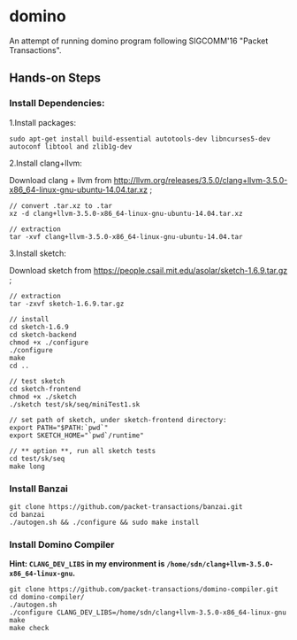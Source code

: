 # domino

An attempt of running domino program following SIGCOMM'16 "Packet Transactions".

## Hands-on Steps

### Install Dependencies:

1.Install packages:

```
sudo apt-get install build-essential autotools-dev libncurses5-dev autoconf libtool and zlib1g-dev
```

2.Install clang+llvm:

Download clang + llvm from http://llvm.org/releases/3.5.0/clang+llvm-3.5.0-x86_64-linux-gnu-ubuntu-14.04.tar.xz ;

```
// convert .tar.xz to .tar
xz -d clang+llvm-3.5.0-x86_64-linux-gnu-ubuntu-14.04.tar.xz

// extraction
tar -xvf clang+llvm-3.5.0-x86_64-linux-gnu-ubuntu-14.04.tar
```

3.Install sketch:

Download sketch from https://people.csail.mit.edu/asolar/sketch-1.6.9.tar.gz ;

```
// extraction
tar -zxvf sketch-1.6.9.tar.gz

// install
cd sketch-1.6.9
cd sketch-backend
chmod +x ./configure
./configure
make
cd ..

// test sketch
cd sketch-frontend
chmod +x ./sketch
./sketch test/sk/seq/miniTest1.sk

// set path of sketch, under sketch-frontend directory:
export PATH="$PATH:`pwd`"
export SKETCH_HOME="`pwd`/runtime"

// ** option **, run all sketch tests
cd test/sk/seq
make long
```

### Install Banzai

```
git clone https://github.com/packet-transactions/banzai.git
cd banzai
./autogen.sh && ./configure && sudo make install
```

### Install Domino Compiler

**Hint: `CLANG_DEV_LIBS` in my environment is `/home/sdn/clang+llvm-3.5.0-x86_64-linux-gnu`.**

```
git clone https://github.com/packet-transactions/domino-compiler.git
cd domino-compiler/
./autogen.sh
./configure CLANG_DEV_LIBS=/home/sdn/clang+llvm-3.5.0-x86_64-linux-gnu
make
make check
```
